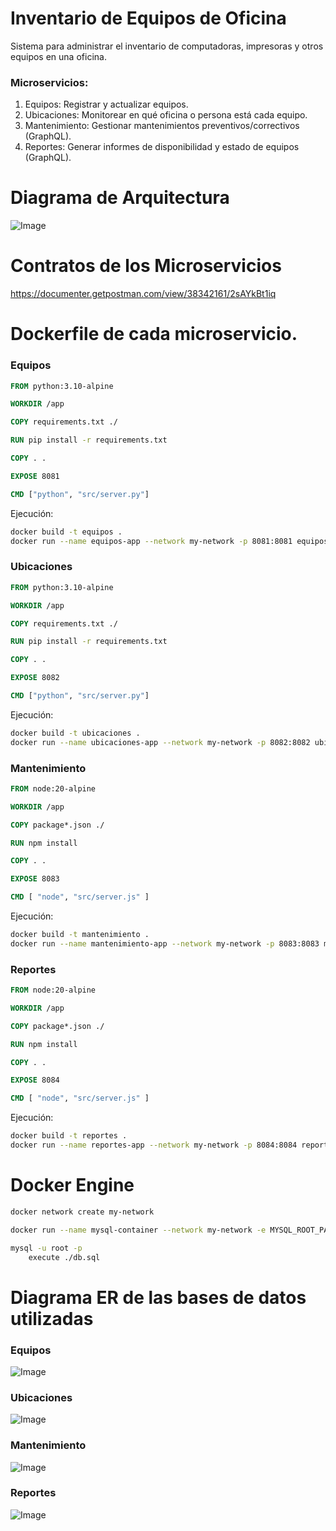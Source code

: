# Inventario de Equipos de Oficina
Sistema para administrar el inventario de computadoras, impresoras y otros equipos en una oficina.

### Microservicios:
1. Equipos: Registrar y actualizar equipos.
2. Ubicaciones: Monitorear en qué oficina o persona está cada equipo.
3. Mantenimiento: Gestionar mantenimientos preventivos/correctivos (GraphQL).
4. Reportes: Generar informes de disponibilidad y estado de equipos (GraphQL).

# Diagrama de Arquitectura

![Image](https://github.com/user-attachments/assets/1c387e16-814b-46c8-b1d6-c23ec4dc223c)

# Contratos de los Microservicios

https://documenter.getpostman.com/view/38342161/2sAYkBt1iq

# Dockerfile de cada microservicio.

### Equipos

```Dockerfile
FROM python:3.10-alpine

WORKDIR /app

COPY requirements.txt ./

RUN pip install -r requirements.txt

COPY . .

EXPOSE 8081

CMD ["python", "src/server.py"]
```

Ejecución:

```bash
docker build -t equipos .
docker run --name equipos-app --network my-network -p 8081:8081 equipos
```

### Ubicaciones

```Dockerfile
FROM python:3.10-alpine

WORKDIR /app

COPY requirements.txt ./

RUN pip install -r requirements.txt

COPY . .

EXPOSE 8082

CMD ["python", "src/server.py"]
```

Ejecución:

```bash
docker build -t ubicaciones .
docker run --name ubicaciones-app --network my-network -p 8082:8082 ubicaciones
```

### Mantenimiento

```Dockerfile
FROM node:20-alpine

WORKDIR /app

COPY package*.json ./

RUN npm install 

COPY . .

EXPOSE 8083

CMD [ "node", "src/server.js" ]
```

Ejecución:

```bash
docker build -t mantenimiento .
docker run --name mantenimiento-app --network my-network -p 8083:8083 mantenimiento
```

### Reportes

```Dockerfile
FROM node:20-alpine

WORKDIR /app

COPY package*.json ./

RUN npm install 

COPY . .

EXPOSE 8084

CMD [ "node", "src/server.js" ]
```

Ejecución:

```bash
docker build -t reportes .
docker run --name reportes-app --network my-network -p 8084:8084 reportes
```

# Docker Engine

```bash
docker network create my-network

docker run --name mysql-container --network my-network -e MYSQL_ROOT_PASSWORD=1234 -p 3307:3306 -d mysql:latest

mysql -u root -p    
    execute ./db.sql
```

# Diagrama ER de las bases de datos utilizadas

### Equipos

![Image](https://github.com/user-attachments/assets/b60b6dfe-acfd-4fdd-80ec-70151483caa2)

### Ubicaciones

![Image](https://github.com/user-attachments/assets/8298d2ae-d902-447b-8960-840b1395fc54)

### Mantenimiento

![Image](https://github.com/user-attachments/assets/14037220-a0f7-44ab-90a0-6aaf5ee1dfdc)

### Reportes

![Image](https://github.com/user-attachments/assets/730bbb7f-e4de-4c58-b470-420714eb9102)